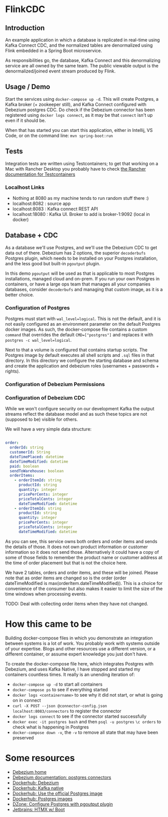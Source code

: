 # FlinkCDC


## Introduction
An example application in which a database is replicated in real-time using Kafka Connect CDC,
and the normalized tables are denormalized using Flink embedded in a Spring Boot microservice.

As responsibilities go, the database, Kafka Connect and this denormalizing service are all owned by the same team.
The public viewable output is the denormalized/joined event stream produced by Flink.

## Usage / Demo

Start the services using `docker-compose up -d`. This will create Postgres, a Kafka broker (+ zookeeper still), 
and Kafka Connect configured with Debezium postgres CDC. Do check if the Debezium connector has been registered
using `docker logs connect`, as it may be that `connect` isn't up even if it should be.

When that has started you can start this application, either in Intellij, VS Code, or on the command
line: `mvn spring-boot:run`

## Tests

Integration tests are written using Testcontainers; to get that working on a Mac with Rancher Desktop
you probably have to check [the Rancher documentation for Testcontainers](https://docs.rancherdesktop.io/ui/preferences/application/general)

### Localhost Links

- Nothing at 8080 as my machine tends to run random stuff there :) 
- localhost:8082 : source app
- localhost:8083 : Kafka connect REST API
- localhost:18080 : Kafka UI. Broker to add is broker-1:9092 (local in docker)

## Database + CDC

As a database we'll use Postgres, and we'll use the Debezium CDC to get data out of there. Debezium has 2 options, the 
superior `decoderbufs` Postgres plugin, which needs to be installed on your Postgres installation, and the less
good but built-in `pgoutput` plugin. 

In this demo `pgoutput` will be used as that is applicable to most Postgres installations, managed cloud and on-prem.
If you run your own Postgres in containers, or have a large ops team that manages all your companies databases,
consider `decoderbufs` and managing that custom image, as it is a better choice.

### Configuration of Postgres

Postgres must start with `wal_level=logical`. This is not the default, and it is not easily configured as an 
environment parameter on the default Postgres docker images. As such, the docker-compose file contains a custom 
`command` that overrides the default `CMD=["postgres"]` and replaces it with `postgres -c wal_level=logical`.

Next to that a volume is configured that contains startup scripts. The Postgres image by default executes all
shell scripts and `.sql` files in that directory. In this directory we configure the starting database and 
schema and create the application and debezium roles (usernames + passwords + rights).

### Configuration of Debezium Permissions

### Configuration of Debezium CDC

While we won't configure security on our development Kafka the output streams reflect the database model and
as such these topics are not (supposed to be) visible for others.

We will have a very simple data structure:
```yaml

order:
  orderId: string
  customerId: String
  dateTimePlaced: datetime
  dateTimeModified: datetime
  paid: boolean
  sendToWarehouse: boolean
  orderItems: 
    - orderItemId: string
      productId: string
      quantity: integer
      pricePerCents: integer
      priceTotalCents: integer
      dateTimeModified: datetime
    - orderItemId: string
      productId: string
      quantity: integer
      pricePerCents: integer
      priceTotalCents: integer
      dateTimeModified: datetime
```

As you can see, this service owns both orders and order items and sends the details of those. It does
not own product information or customer information so it does not send those. Alternatively it could have a copy
of some of those fields to remember the product name or customer address at the time of order placement but that
is not the choice here.

We have 2 tables, orders and order items, and these will be joined. Please note that as order items are changed so
is the order (order dateTimeModified is max(orderItem.dateTimeModified)). This is a choice for convenience of the
consumer but also makes it easier to limit the size of the time windows when processing events.

TODO: Deal with collecting order items when they have not changed.


# How this came to be

Building docker-compose files in which you demonstrate an integration between systems is a lot of work. You probably
work with systems outside of your expertise. Blogs and other resources use a different version, or a different
container, or assume expert knowledge you just don't have.

To create the docker-compose file here, which integrates Postgres with Debezium, and uses Kafka Native, I have stopped
and started my containers countless times. It really is an unending iteration of:
- `docker-compose up -d` to start all containers
- `docker-compose ps` to see if everything started
- `docker logs <containername>` to see why it did not start, or what is going on in connect
- `curl -X POST --json @connector-config.json localhost:8083/connectors` to register the connector
- `docker logs connect` to see if the connector started successfully 
- `docker exec -it postgres bash` and then `psql -u postgres` `\c orders` to check what is happening in Postgres
- `docker-compose down -v`, the `-v` to remove all state that may have been preserved

# Some resources

- [Debezium home](https://debezium.io)
- [Debezium documentation: postgres connectors](https://debezium.io/documentation/reference/stable/connectors/postgresql.html)
- [Dockerhub: Debezium](https://hub.docker.com/u/debezium/)
- [Dockerhub: Kafka native](https://hub.docker.com/r/apache/kafka-native/)
- [Dockerhub: Use the official Postgres image](https://www.docker.com/blog/how-to-use-the-postgres-docker-official-image/)
- [Dockerhub: Postgres images](https://hub.docker.com/_/postgres/)
- [DZone: Configure Postgres with pgoutput plugin](https://dzone.com/articles/using-postgresql-pgoutput-plugin-for-change-data-c)
- [Jetbrains: HTMX w/ Boot](https://blog.jetbrains.com/idea/2024/09/introduction-to-htmx-for-spring-boot-developers/)